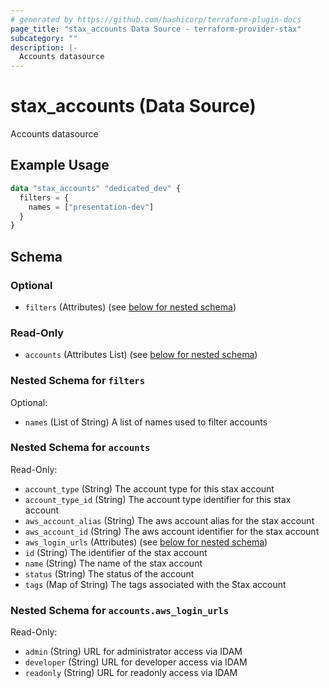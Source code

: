 ```yaml
---
# generated by https://github.com/hashicorp/terraform-plugin-docs
page_title: "stax_accounts Data Source - terraform-provider-stax"
subcategory: ""
description: |-
  Accounts datasource
---
```


# stax_accounts (Data Source)

Accounts datasource

## Example Usage

```terraform
data "stax_accounts" "dedicated_dev" {
  filters = {
    names = ["presentation-dev"]
  }
}
```

<!-- schema generated by tfplugindocs -->
## Schema

### Optional

- `filters` (Attributes) (see [below for nested schema](#nestedatt--filters))

### Read-Only

- `accounts` (Attributes List) (see [below for nested schema](#nestedatt--accounts))

<a id="nestedatt--filters"></a>
### Nested Schema for `filters`

Optional:

- `names` (List of String) A list of names used to filter accounts


<a id="nestedatt--accounts"></a>
### Nested Schema for `accounts`

Read-Only:

- `account_type` (String) The account type for this stax account
- `account_type_id` (String) The account type identifier for this stax account
- `aws_account_alias` (String) The aws account alias for the stax account
- `aws_account_id` (String) The aws account identifier for the stax account
- `aws_login_urls` (Attributes) (see [below for nested schema](#nestedatt--accounts--aws_login_urls))
- `id` (String) The identifier of the stax account
- `name` (String) The name of the stax account
- `status` (String) The status of the account
- `tags` (Map of String) The tags associated with the Stax account

<a id="nestedatt--accounts--aws_login_urls"></a>
### Nested Schema for `accounts.aws_login_urls`

Read-Only:

- `admin` (String) URL for administrator access via IDAM
- `developer` (String) URL for developer access via IDAM
- `readonly` (String) URL for readonly access via IDAM
